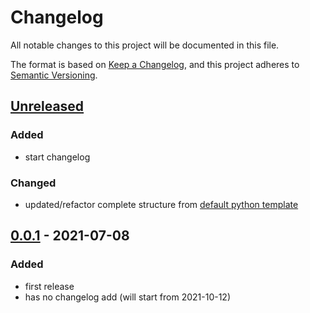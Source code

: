 # Changelog

All notable changes to this project will be documented in this file.

The format is based on [Keep a Changelog](https://keepachangelog.com/en/1.0.0/),
and this project adheres to [Semantic Versioning](https://semver.org/spec/v2.0.0.html).

## [Unreleased]

### Added

- start changelog

### Changed

- updated/refactor complete structure from [default python template](https://github.com/MVladislav/vm-cli-template)

## [0.0.1] - 2021-07-08

### Added

- first release
- has no changelog add (will start from 2021-10-12)

[unreleased]: https://github.com/.../.../compare/v1.0.0...HEAD
[0.0.1]: https://github.com/.../.../releases/tag/v0.0.1
